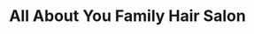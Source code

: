 ---
title: "All About You Family Hair Salon"
url: /perryville/all-about-you-family-hair-salon/
shop: Friseur
---